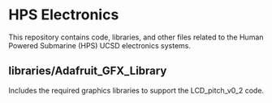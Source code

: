 # HPS Electronics

This repository contains code, libraries, and other files related to the Human Powered Submarine (HPS) UCSD electronics systems.

## libraries/Adafruit_GFX_Library
Includes the required graphics libraries to support the LCD_pitch_v0_2 code.
